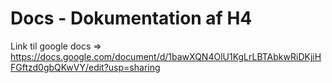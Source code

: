 # Docs - Dokumentation af H4

Link til google docs => https://docs.google.com/document/d/1bawXQN4OlU1KgLrLBTAbkwRiDKjiHFGftzd0gbQKwVY/edit?usp=sharing

